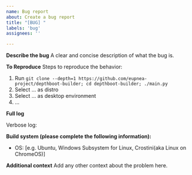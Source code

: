 ```yaml
---
name: Bug report
about: Create a bug report
title: "[BUG] "
labels: 'bug'
assignees: ''

---
```


**Describe the bug**
A clear and concise description of what the bug is.

**To Reproduce**
Steps to reproduce the behavior:
1. Run ``git clone --depth=1 https://github.com/eupnea-project/depthboot-builder; cd depthboot-builder; ./main.py``
2. Select ... as distro
3. Select ... as desktop environment
4. ...

**Full log**
<!-- Please run the script with the -v option and upload the full terminal output below -->
Verbose log:


**Build system (please complete the following information):**
 - OS: [e.g. Ubuntu, Windows Subsystem for Linux, Crostini(aka Linux on ChromeOS)]

**Additional context**
Add any other context about the problem here.
